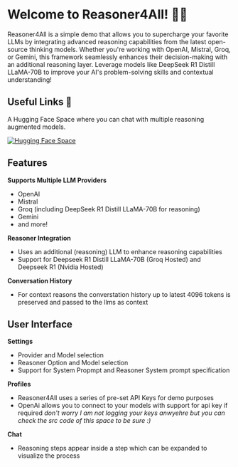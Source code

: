 # Welcome to Reasoner4All! 🚀🤖

Reasoner4All is a simple demo that allows you to supercharge your favorite LLMs by integrating advanced reasoning capabilities from the latest open-source thinking models. Whether you're working with OpenAI, Mistral, Groq, or Gemini, this framework seamlessly enhances their decision-making with an additional reasoning layer. Leverage models like DeepSeek R1 Distill LLaMA-70B to improve your AI's problem-solving skills and contextual understanding!

## Useful Links 🔗
A Hugging Face Space where you can chat with multiple reasoning augmented models.

[![Hugging Face Space](https://huggingface.co/datasets/huggingface/badges/raw/main/open-in-hf-spaces-xl.svg)](https://huggingface.co/spaces/McLoviniTtt/Reasoner4All)

## Features

**Supports Multiple LLM Providers**
- OpenAI
- Mistral
- Groq (including DeepSeek R1 Distill LLaMA-70B for reasoning)
- Gemini
- and more!

**Reasoner Integration** 
- Uses an additional (reasoning) LLM to enhance reasoning capabilities
- Support for Deepseek R1 Distill LLaMA-70B (Groq Hosted) and Deepseek R1 (Nvidia Hosted)

**Conversation History**
- For context reasons the converstation history up to latest 4096 tokens is preserved and passed to the llms as context

## User Interface
**Settings**
- Provider and Model selection
- Reasoner Option and Model selection
- Support for System Propmpt and Reasoner System prompt specification

**Profiles**
- Reasoner4All uses a series of pre-set API Keys for demo purposes
- OpenAi allows you to connect to your models with support for api key if required *don't worry I am not logging your keys anwyehre but you can check the src code of this space to be sure :)*

**Chat**
- Reasoning steps appear inside a step which can be expanded to visualize the process